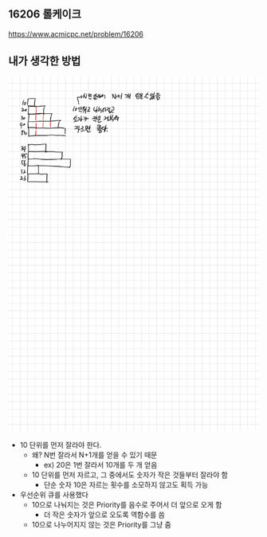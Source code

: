 ## 16206 롤케이크

<https://www.acmicpc.net/problem/16206>

## 내가 생각한 방법

![이미지](./img.png)

- 10 단위를 먼저 잘라야 한다.
  - 왜? N번 잘라서 N+1개를 얻을 수 있기 때문
    - ex) 20은 1번 잘라서 10개를 두 개 얻음
  - 10 단위를 먼저 자르고, 그 중에서도 숫자가 작은 것들부터 잘라야 함
    - 단순 숫자 10은 자르는 횟수를 소모하지 않고도 획득 가능
- 우선순위 큐를 사용했다
  - 10으로 나눠지는 것은 Priority를 음수로 주어서 더 앞으로 오게 함
    - 더 작은 숫자가 앞으로 오도록 역함수를 씀
  - 10으로 나누어지지 않는 것은 Priority를 그냥 줌
